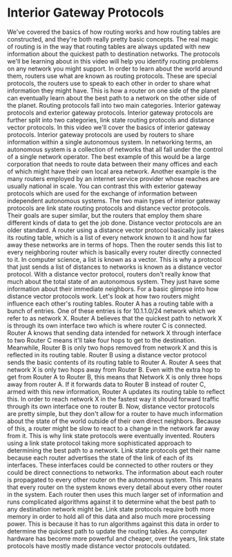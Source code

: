 # Interior Gateway Protocols

We've covered the basics of how routing works and how routing tables are constructed, and they're both really pretty basic concepts. The real magic of routing is in the way that routing tables are always updated with new information about the quickest path to destination networks. The protocols we'll be learning about in this video will help you identify routing problems on any network you might support. In order to learn about the world around them, routers use what are known as routing protocols. These are special protocols, the routers use to speak to each other in order to share what information they might have. This is how a router on one side of the planet can eventually learn about the best path to a network on the other side of the planet. Routing protocols fall into two main categories. Interior gateway protocols and exterior gateway protocols. Interior gateway protocols are further split into two categories, link state routing protocols and distance vector protocols. In this video we'll cover the basics of interior gateway protocols. Interior gateway protocols are used by routers to share information within a single autonomous system. In networking terms, an autonomous system is a collection of networks that all fall under the control of a single network operator. The best example of this would be a large corporation that needs to route data between their many offices and each of which might have their own local area network. Another example is the many routers employed by an internet service provider whose reaches are usually national in scale. You can contrast this with exterior gateway protocols which are used for the exchange of information between independent autonomous systems. The two main types of interior gateway protocols are link state routing protocols and distance vector protocols. Their goals are super similar, but the routers that employ them share different kinds of data to get the job done. Distance vector protocols are an older standard. A router using a distance vector protocol basically just takes its routing table, which is a list of every network known to it and how far away these networks are in terms of hops. Then the router sends this list to every neighboring router which is basically every router directly connected to it. In computer science, a list is known as a vector. This is why a protocol that just sends a list of distances to networks is known as a distance vector protocol. With a distance vector protocol, routers don't really know that much about the total state of an autonomous system. They just have some information about their immediate neighbors. For a basic glimpse into how distance vector protocols work. Let's look at how two routers might influence each other's routing tables. Router A has a routing table with a bunch of entries. One of these entries is for 10.1.1.0/24 network which we refer to as network X. Router A believes that the quickest path to network X is through its own interface two which is where router C is connected. Router A knows that sending data intended for network X through interface to two Router C means it'll take four hops to get to the destination. Meanwhile, Router B is only two hops removed from network X and this is reflected in its routing table. Router B using a distance vector protocol sends the basic contents of its routing table to Router A. Router A sees that network X is only two hops away from Router B. Even with the extra hop to get from Router A to Router B, this means that Network X is only three hops away from router A. If it forwards data to Router B instead of router C, armed with this new information, Router A updates its routing table to reflect this. In order to reach network X in the fastest way it should forward traffic through its own interface one to router B. Now, distance vector protocols are pretty simple, but they don't allow for a router to have much information about the state of the world outside of their own direct neighbors. Because of this, a router might be slow to react to a change in the network far away from it. This is why link state protocols were eventually invented. Routers using a link state protocol taking more sophisticated approach to determining the best path to a network. Link state protocols get their name because each router advertises the state of the link of each of its interfaces. These interfaces could be connected to other routers or they could be direct connections to networks. The information about each router is propagated to every other router on the autonomous system. This means that every router on the system knows every detail about every other router in the system. Each router then uses this much larger set of information and runs complicated algorithms against it to determine what the best path to any destination network might be. Link state protocols require both more memory in order to hold all of this data and also much more processing power. This is because it has to run algorithms against this data in order to determine the quickest path to update the routing tables. As computer hardware has become more powerful and cheaper, over the years, link state protocols have mostly made distance vector protocols outdated.
